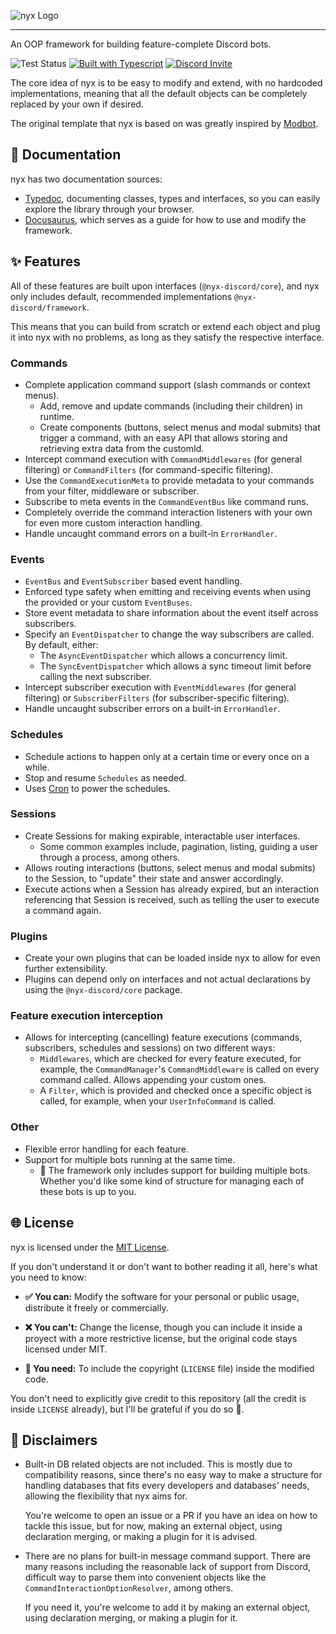 ![nyx Logo](assets/nyx.png)

---

An OOP framework for building feature-complete Discord bots.

![Test Status](https://img.shields.io/github/actions/workflow/status/nyx-discord/nyx/test.yml?style=for-the-badge&logo=jest&label=Tests)
[![Built with Typescript](https://img.shields.io/badge/Built%20with-Typescript-3176C6?style=for-the-badge&logo=typescript&logoColor=3178C6)](https://www.typescriptlang.org/)
[![Discord Invite](https://img.shields.io/badge/Visit%20us%20in-Discord-5662f6?style=for-the-badge&logo=discord&logoColor=5662f6)](https://discord.gg/PQZmwaBZd5)

The core idea of nyx is to be easy to modify and extend, with no hardcoded implementations, meaning that all the default
objects can be completely replaced by your own if desired.

The original template that nyx is based on was greatly inspired by [Modbot](https://github.com/aternosorg/modbot).

## 📖 Documentation

nyx has two documentation sources:

- [Typedoc](https://nyx-discord.github.io/nyx/typedoc), documenting classes, types and interfaces, so you can easily
  explore the library through your browser.
- [Docusaurus](https://nyx-discord.github.io/nyx/docs), which serves as a guide for how to use and modify the framework.

## ✨ Features

All of these features are built upon interfaces (`@nyx-discord/core`), and nyx only includes default, recommended
implementations `@nyx-discord/framework`.

This means that you can build from scratch or extend each object and plug it into nyx with no problems, as long as they
satisfy the respective interface.

### Commands

- Complete application command support (slash commands or context menus).
  - Add, remove and update commands (including their children) in runtime.
  - Create components (buttons, select menus and modal submits) that trigger a command, with an easy API that allows
    storing and retrieving extra data from the customId.
- Intercept command execution with `CommandMiddlewares` (for general filtering) or `CommandFilters` (for command-specific filtering).
- Use the `CommandExecutionMeta` to provide metadata to your commands from your filter, middleware or subscriber.
- Subscribe to meta events in the `CommandEventBus` like command runs.
- Completely override the command interaction listeners with your own for even more custom interaction handling.
- Handle uncaught command errors on a built-in `ErrorHandler`.

### Events

- `EventBus` and `EventSubscriber` based event handling.
- Enforced type safety when emitting and receiving events when using the provided or your custom `EventBuses`.
- Store event metadata to share information about the event itself across subscribers.
- Specify an `EventDispatcher` to change the way subscribers are called. By default, either:
  - The `AsyncEventDispatcher` which allows a concurrency limit.
  - The `SyncEventDispatcher` which allows a sync timeout limit before calling the next subscriber.
- Intercept subscriber execution with `EventMiddlewares` (for general filtering) or `SubscriberFilters` (for subscriber-specific filtering).
- Handle uncaught subscriber errors on a built-in `ErrorHandler`.

### Schedules

- Schedule actions to happen only at a certain time or every once on a while.
- Stop and resume `Schedules` as needed.
- Uses [Cron](https://crontab.guru/) to power the schedules.

### Sessions

- Create Sessions for making expirable, interactable user interfaces.
  - Some common examples include, pagination, listing, guiding a user through a process, among others.
- Allows routing interactions (buttons, select menus and modal submits) to the Session, to "update" their state and
  answer accordingly.
- Execute actions when a Session has already expired, but an interaction referencing that Session is received, such as
  telling the user to execute a command again.

### Plugins

- Create your own plugins that can be loaded inside nyx to allow for even further extensibility.
- Plugins can depend only on interfaces and not actual declarations by using the `@nyx-discord/core` package.

### Feature execution interception

- Allows for intercepting (cancelling) feature executions (commands, subscribers, schedules and sessions) on two
  different ways:
  - `Middlewares`, which are checked for every feature executed, for example, the `CommandManager`'s `CommandMiddleware`
    is called on every command called. Allows appending your custom ones.
  - A `Filter`, which is provided and checked once a specific object is called, for example, when your `UserInfoCommand`
    is called.

### Other

- Flexible error handling for each feature.
- Support for multiple bots running at the same time.
  - 🚧 The framework only includes support for building multiple bots. Whether you'd like some kind of structure for
    managing each of these bots is up to you.

## 🌐 License

nyx is licensed under the [MIT License](https://github.com/Amgelo563/nyx/blob/main/LICENSE).

If you don't understand it or don't want to bother reading it all, here's what you need to know:

- **✅ You can:** Modify the software for your personal or public usage, distribute it freely or commercially.

- **❌ You can't:** Change the license, though you can include it inside a proyect with a more restrictive license, but
  the original code stays licensed under MIT.

- **📝 You need:** To include the copyright (`LICENSE` file) inside the modified code.

You don't need to explicitly give credit to this repository (all the credit is inside `LICENSE` already), but I'll be
grateful if you do so 💙.

## 🚧 Disclaimers

- Built-in DB related objects are not included. This is mostly due to compatibility reasons, since there's no easy way
  to make a structure for handling databases that fits every developers and databases' needs, allowing the flexibility
  that nyx aims for.

  You're welcome to open an issue or a PR if you have an idea on how to tackle this issue, but for now, making an
  external object, using declaration merging, or making a plugin for it is advised.

- There are no plans for built-in message command support. There are many reasons including the reasonable lack of
  support from Discord, difficult way to parse them into convenient objects like the `CommandInteractionOptionResolver`,
  among others.

  If you need it, you're welcome to add it by making an external object, using declaration merging, or making a plugin
  for it.
